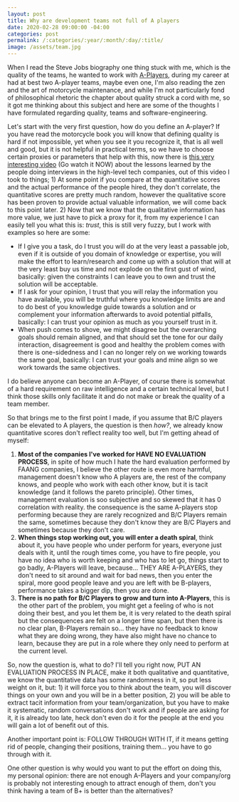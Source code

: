 ```yaml
---
layout: post
title: Why are development teams not full of A players
date: 2020-02-28 09:00:00 -04:00
categories: post
permalink: /:categories/:year/:month/:day/:title/
image: /assets/team.jpg
---
```


When I read the Steve Jobs biography one thing stuck with me, which is the quality of the teams, he wanted to work with [A-Players](https://www.youtube.com/watch?v=wTgQ2PBiz-g), during my career at had at best two A-player teams, maybe even one, I'm also reading the zen and the art of motorcycle maintenance, and while I'm not particularly fond of philosophical rhetoric the chapter about quality struck a cord with me, so it got me thinking about this subject and here are some of the thoughts I have formulated regarding quality, teams and software-engineering.

Let's start with the very first question, how do you define an A-player? If you have read the motorcycle book you will know that defining quality is hard if not impossible, yet when you see it you recognize it, that is all well and good, but it is not helpful in practical terms, so we have to choose certain proxies or parameters that help with this, now there is [this very interesting video](https://www.youtube.com/watch?v=r8RxkpUvxK0) (Go watch it NOW) about the lessons learned by the people doing interviews in the high-level tech companies, out of this video I took to things; 1) At some point if you compare at the quantitative scores and the actual performance of the people hired, they don't correlate, the quantitative scores are pretty much random, however the qualitative score has been proven to provide actual valuable information, we will come back to this point later. 2) Now that we know that the qualitative information has more value, we just have to pick a proxy for it, from my experience I can easily tell you what this is: _trust_, this is still very fuzzy, but I work with examples so here are some:

- If I give you a task, do I trust you will do at the very least a passable job, even if it is outside of you domain of knowledge or expertise, you will make the effort to learn/research and come up with a solution that will at the very least buy us time and not explode on the first gust of wind, basically: given the constraints I can leave you to own and trust the solution will be acceptable.
- If I ask for your opinion, I trust that you will relay the information you have available, you will be truthful where you knowledge limits are and to do best of you knowledge guide towards a solution and or complement your information afterwards to avoid potential pitfalls, basically: I can trust your opinion as much as you yourself trust in it.
- When push comes to shove, we might disagree but the overarching goals should remain aligned, and that should set the tone for our daily interaction, disagreement is good and healthy the problem comes with there is one-sidedness and I can no longer rely on we working towards the same goal, basically: I can trust your goals and mine align so we work towards the same objectives.

I do believe anyone can become an A-Player, of course there is somewhat of a hard requirement on raw intelligence and a certain technical level, but I think those skills only facilitate it and do not make or break the quality of a team member.

So that brings me to the first point I made, if you assume that B/C players can be elevated to A players, the question is then _how?_, we already know quantitative scores don't reflect reality too well, but I'm getting ahead of myself:

1. **Most of the companies I've worked for HAVE NO EVALUATION PROCESS**, in spite of how much I hate the hard evaluation performed by FAANG companies, I believe the other route is even more harmful, management doesn't know who A players are, the rest of the company knows, and people who work with each other know, but it is tacit knowledge (and it follows the pareto principle). Other times, management evaluation is soo subjective and so skewed that it has 0 correlation with reality. the consequence is the same A-players stop performing because they are rarely recognized and B/C Players remain the same, sometimes because they don't know they are B/C Players and sometimes because they don't care.
2. **When things stop working out, you will enter a death spiral**, think about it, you have people who under perform for years, everyone just deals with it, until the rough times come, you have to fire people, you have no idea who is worth keeping and who has to let go, things start to go badly, A-Players will leave, because... THEY ARE A-PLAYERS, they don't need to sit around and wait for bad news, then you enter the spiral, more good people leave and you are left with be B-players, performance takes a bigger dip, then you are done.
3. **There is no path for B/C Players to grow and turn into A-Players**, this is the other part of the problem, you might get a feeling of who is not doing their best, and you let them be, it is very related to the death spiral but the consequences are felt on a longer time span, but then there is no clear plan, B-Players remain so... they have no feedback to know what they are doing wrong, they have also might have no chance to learn, because they are put in a role where they only need to perform at the current level.

So, now the question is, what to do? I'll tell you right now, PUT AN EVALUATION PROCESS IN PLACE, make it both qualitative and quantitative, we know the quantitative data has some randomness in it, so put less weight on it, but: 1) it will force you to think about the team, you will discover things on your own and you will be in a better position, 2) you will be able to extract tacit information from your team/organization, but you have to make it systematic, random conversations don't work and if people are asking for it, it is already too late, heck don't even do it for the people at the end you will gain a lot of benefit out of this.

Another important point is: FOLLOW THROUGH WITH IT, if it means getting rid of people, changing their positions, training them... you have to go through with it.

One other question is why would you want to put the effort on doing this, my personal opinion: there are not enough A-Players and your company/org is probably not interesting enough to attract enough of them, don't you think having a team of B+ is better than the alternatives?
